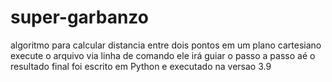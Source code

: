 # super-garbanzo
algoritmo para calcular distancia entre dois pontos em um plano cartesiano
execute o arquivo via linha de comando
ele irá guiar o passo a passo aé o resultado final
foi escrito em Python e executado na versao 3.9

